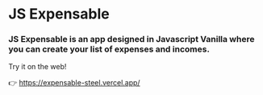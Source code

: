 # JS Expensable

### JS Expensable is an app designed in Javascript Vanilla where you can create your list of expenses and incomes.

Try it on the web!

👉 https://expensable-steel.vercel.app/

